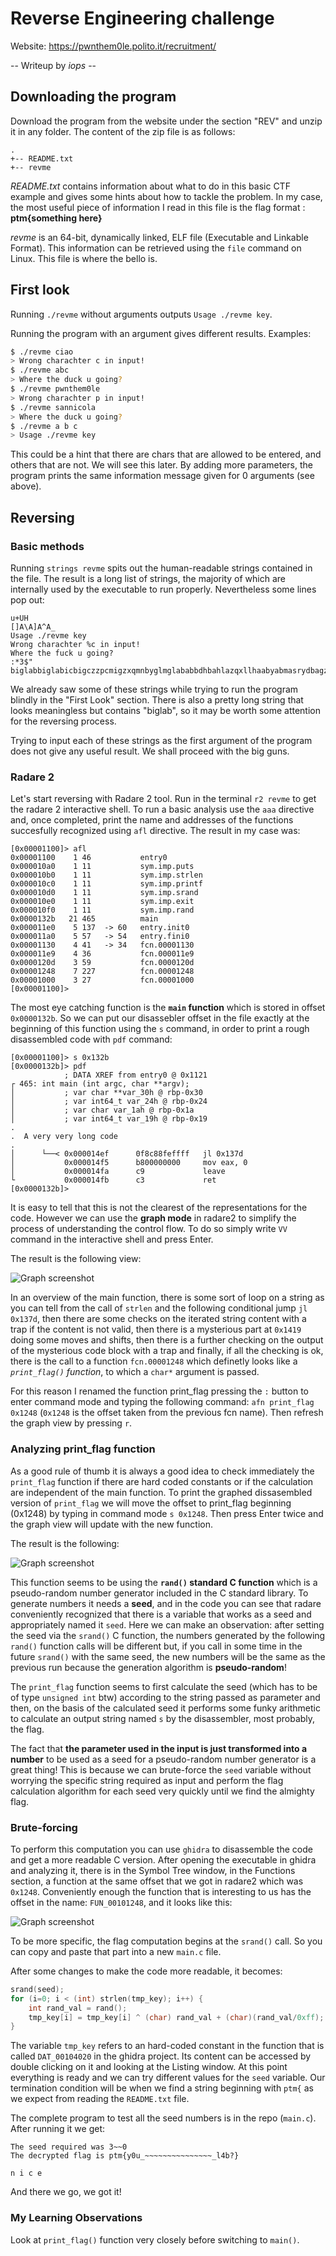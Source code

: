 # Reverse Engineering challenge
Website: https://pwnthem0le.polito.it/recruitment/

-- Writeup by *iops* --

## Downloading the program
Download the program from the website under the section "REV" and unzip it in any folder. The content of the zip file is as follows:

```
.
+-- README.txt
+-- revme
```

*README.txt* contains information about what to do in this basic CTF example and gives some hints about how to tackle the problem.
In my case, the most useful piece of information I read in this file is the flag format : **ptm{something here}**

*revme* is an 64-bit, dynamically linked, ELF file (Executable and Linkable Format). This information can be retrieved using the `file` command on Linux.
This file is where the bello is.

## First look
Running `./revme` without arguments outputs `Usage ./revme key`.

Running the program with an argument gives different results. Examples:
```bash
$ ./revme ciao
> Wrong charachter c in input!
$ ./revme abc
> Where the duck u going?
$ ./revme pwnthem0le
> Wrong charachter p in input!
$ ./revme sannicola
> Where the duck u going?
$ ./revme a b c
> Usage ./revme key
```

This could be a hint that there are chars that are allowed to be entered, and others that are not. We will see this later.
By adding more parameters, the program prints the same information message given for 0 arguments (see above).

## Reversing
### Basic methods

Running `strings revme` spits out the human-readable strings contained in the file.
The result is a long list of strings, the majority of which are internally used by the executable to run properly. Nevertheless some lines pop out:

```
u+UH
[]A\A]A^A_
Usage ./revme key
Wrong charachter %c in input!
Where the fuck u going?
:*3$"
biglabbiglabicbigczzpcmigzxqmnbyglmglababbdhbahlazqxllhaabyabmasrydbagzbbmatbiglalzbipbvibbzcpgigcgvbiiclymglmlqmnqqlealamaaeabibigabiglabbiglab
```

We already saw some of these strings while trying to run the program blindly in the "First Look" section.
There is also a pretty long string that looks meaningless but contains "biglab", so it may be worth some attention for the reversing process.

Trying to input each of these strings as the first argument of the program does not give any useful result. We shall proceed with the big guns.

### Radare 2
Let's start reversing with Radare 2 tool. Run in the terminal `r2 revme` to get the radare 2 interactive shell.
To run a basic analysis use the `aaa` directive and, once completed, print the name and addresses of the functions succesfully recognized using `afl` directive. 
The result in my case was:
```
[0x00001100]> afl
0x00001100    1 46           entry0
0x000010a0    1 11           sym.imp.puts
0x000010b0    1 11           sym.imp.strlen
0x000010c0    1 11           sym.imp.printf
0x000010d0    1 11           sym.imp.srand
0x000010e0    1 11           sym.imp.exit
0x000010f0    1 11           sym.imp.rand
0x0000132b   21 465          main
0x000011e0    5 137  -> 60   entry.init0
0x000011a0    5 57   -> 54   entry.fini0
0x00001130    4 41   -> 34   fcn.00001130
0x000011e9    4 36           fcn.000011e9
0x0000120d    3 59           fcn.0000120d
0x00001248    7 227          fcn.00001248
0x00001000    3 27           fcn.00001000
[0x00001100]>
```
The most eye catching function is the **`main` function** which is stored in offset `0x0000132b`. So we can put our disassebler offset in the file exactly at the beginning of this function
using the `s` command, in order to print a rough disassembled code with `pdf` command:
```
[0x00001100]> s 0x132b
[0x0000132b]> pdf
            ; DATA XREF from entry0 @ 0x1121
┌ 465: int main (int argc, char **argv);
│           ; var char **var_30h @ rbp-0x30
│           ; var int64_t var_24h @ rbp-0x24
│           ; var char var_1ah @ rbp-0x1a
│           ; var int64_t var_19h @ rbp-0x19
.
.  A very very long code
.
│      └──< 0x000014ef      0f8c88feffff   jl 0x137d
│           0x000014f5      b800000000     mov eax, 0
│           0x000014fa      c9             leave
└           0x000014fb      c3             ret
[0x0000132b]>
```
It is easy to tell that this is not the clearest of the representations for the code. However we can use the **graph mode** in radare2 to simplify the process of understanding the
control flow. To do so simply write `VV` command in the interactive shell and press Enter. 

The result is the following view:


![Graph screenshot](https://github.com/CosmaAlex/iops/blob/main/pwnthem0le/0_start/REV/images/graph1.png?raw=true)

In an overview of the main function, there is some sort of loop on a string as you can tell from the call of `strlen` and the following conditional jump `jl 0x137d`, then there are some checks on the iterated string content with a trap if the content is not valid, then there is a mysterious part at `0x1419` doing some moves and shifts, then there is a further checking on the output of the mysterious code block with a trap and finally, if all the checking is ok, there is the call to a function `fcn.00001248` which definetly looks like a *`print_flag()` function*, to which a `char*` argument is passed. 

For this reason I renamed the function print_flag pressing the `:` button to enter command mode and typing the following command: `afn print_flag 0x1248` (`0x1248` is the offset taken from the previous fcn name). Then refresh the graph view by pressing `r`.

### Analyzing print_flag function

As a good rule of thumb it is always a good idea to check immediately the `print_flag` function if there are hard coded constants or if the calculation are independent of the main function. To print the graphed dissasembled version of `print_flag` we will move the offset to print_flag beginning (0x1248) by typing in command mode `s 0x1248`. Then press Enter twice and the graph view will update with the new function.

The result is the following:

![Graph screenshot](https://github.com/CosmaAlex/iops/blob/main/pwnthem0le/0_start/REV/images/graph2.png?raw=true)

This function seems to be using the **`rand()` standard C function** which is a pseudo-random number generator included in the C standard library. To generate numbers it needs a **seed**, and in the code you can see that radare conveniently recognized that there is a variable that works as a seed and appropriately named it `seed`. Here we can make an observation: after setting the seed via the `srand()` C function, the numbers generated by the following `rand()` function calls will be different but, if you call in some time in the future `srand()` with the same seed, the new numbers will be the same as the previous run because the generation algorithm is **pseudo-random**!

The `print_flag` function seems to first calculate the seed (which has to be of type `unsigned int` btw) according to the string passed as parameter and then, on the basis of the calculated seed it performs some funky arithmetic to calculate an output string named `s` by the disassembler, most probably, the flag.

The fact that **the parameter used in the input is just transformed into a number** to be used as a seed for a pseudo-random number generator is a great thing! This is because we can brute-force the `seed` variable without worrying the specific string required as input and perform the flag calculation algorithm for each seed very quickly until we find the almighty flag.

### Brute-forcing

To perform this computation you can use `ghidra` to disassemble the code and get a more readable C version. After opening the executable in ghidra and analyzing it, there is in the Symbol Tree window, in the Functions section, a function at the same offset that we got in radare2 which was `0x1248`. Conveniently enough the function that is interesting to us has the offset in the name: `FUN_00101248`, and it looks like this:

![Graph screenshot](https://github.com/CosmaAlex/iops/blob/main/pwnthem0le/0_start/REV/images/ghidra1.png?raw=true)

To be more specific, the flag computation begins at the `srand()` call. So you can copy and paste that part into a new `main.c` file. 

After some changes to make the code more readable, it becomes:

``` C
srand(seed);
for (i=0; i < (int) strlen(tmp_key); i++) {
	int rand_val = rand();
	tmp_key[i] = tmp_key[i] ^ (char) rand_val + (char)(rand_val/0xff);
}
```

The variable `tmp_key` refers to an hard-coded constant in the function that is called `DAT_00104020` in the ghidra project. Its content can be accessed by double clicking on it and looking at the Listing window. At this point everything is ready and we can try different values for the `seed` variable. Our termination condition will be when we find a string beginning with `ptm{` as we expect from reading the `README.txt` file.

The complete program to test all the seed numbers is in the repo (`main.c`). After running it we get:

```
The seed required was 3~~0
The decrypted flag is ptm{y0u_~~~~~~~~~~~~~~~_l4b?}

n i c e

```

And there we go, we got it!


### My Learning Observations

Look at `print_flag()` function very closely before switching to `main()`.
